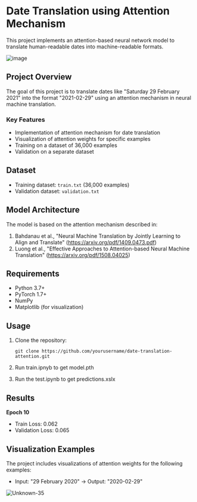 # Date Translation using Attention Mechanism

This project implements an attention-based neural network model to translate human-readable dates into machine-readable formats.

![image](https://github.com/user-attachments/assets/890b1fa9-ca4e-4f4b-a688-863c8352cc1f)


## Project Overview

The goal of this project is to translate dates like "Saturday 29 February 2021" into the format "2021-02-29" using an attention mechanism in neural machine translation.

### Key Features

- Implementation of attention mechanism for date translation
- Visualization of attention weights for specific examples
- Training on a dataset of 36,000 examples
- Validation on a separate dataset

## Dataset

- Training dataset: `train.txt` (36,000 examples)
- Validation dataset: `validation.txt`

## Model Architecture

The model is based on the attention mechanism described in:

1. Bahdanau et al., "Neural Machine Translation by Jointly Learning to Align and Translate" (https://arxiv.org/pdf/1409.0473.pdf)
2. Luong et al., "Effective Approaches to Attention-based Neural Machine Translation" (https://arxiv.org/pdf/1508.04025)

## Requirements

- Python 3.7+
- PyTorch 1.7+
- NumPy
- Matplotlib (for visualization)

## Usage

1. Clone the repository:
   ```
   git clone https://github.com/yourusername/date-translation-attention.git
   ```

2. Run train.ipnyb to get model.pth

3. Run the test.ipynb to get predictions.xslx


## Results

********************Epoch 10********************
- Train Loss: 0.062
- Validation Loss: 0.065


## Visualization Examples

The project includes visualizations of attention weights for the following examples:

- Input: "29 February 2020" → Output: "2020-02-29"
   
![Unknown-35](https://github.com/user-attachments/assets/7d82b967-3d9d-4bcd-bd53-848f81ff9d49)
